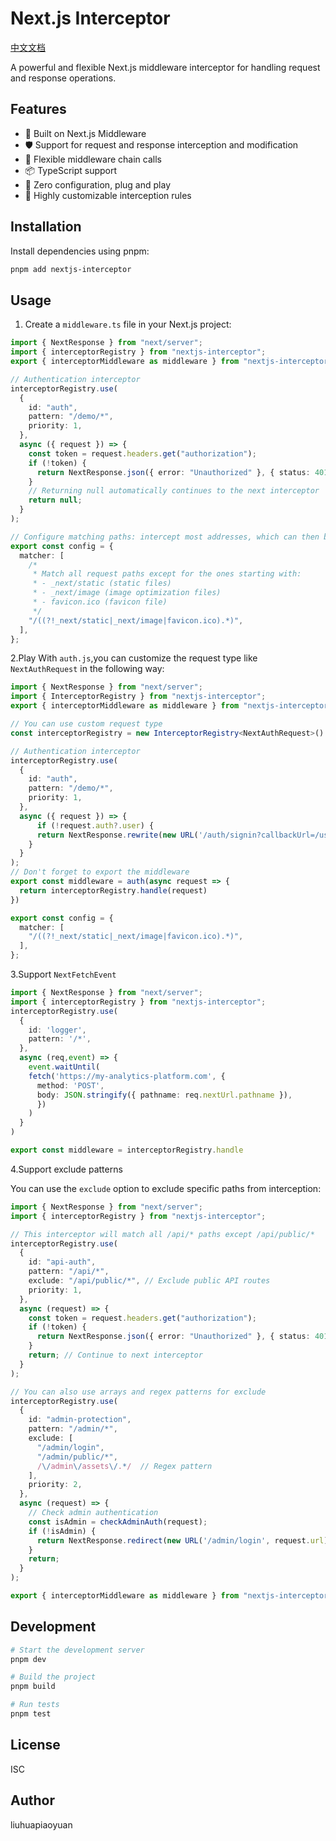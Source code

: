 # Next.js Interceptor

[中文文档](./README.ZH.md)

A powerful and flexible Next.js middleware interceptor for handling request and response operations.

## Features

- 🚀 Built on Next.js Middleware
- 🛡️ Support for request and response interception and modification
- 🔄 Flexible middleware chain calls
- 📦 TypeScript support
- 🎯 Zero configuration, plug and play
- 🔧 Highly customizable interception rules

## Installation

Install dependencies using pnpm:

```bash
pnpm add nextjs-interceptor
```

## Usage

1. Create a `middleware.ts` file in your Next.js project:

```typescript
import { NextResponse } from "next/server";
import { interceptorRegistry } from "nextjs-interceptor";
export { interceptorMiddleware as middleware } from "nextjs-interceptor";

// Authentication interceptor
interceptorRegistry.use(
  {
    id: "auth",
    pattern: "/demo/*",
    priority: 1,
  },
  async ({ request }) => { 
    const token = request.headers.get("authorization");
    if (!token) {
      return NextResponse.json({ error: "Unauthorized" }, { status: 401 });
    }
    // Returning null automatically continues to the next interceptor
    return null;
  }
);

// Configure matching paths: intercept most addresses, which can then be handed over to InterceptorRegistry for processing
export const config = {
  matcher: [
    /*
     * Match all request paths except for the ones starting with:
     * - _next/static (static files)
     * - _next/image (image optimization files)
     * - favicon.ico (favicon file)
     */
    "/((?!_next/static|_next/image|favicon.ico).*)",
  ],
};

```

2.Play With `auth.js`,you can customize the request type like `NextAuthRequest` in the following way:

```typescript
import { NextResponse } from "next/server";
import { InterceptorRegistry } from "nextjs-interceptor";
export { interceptorMiddleware as middleware } from "nextjs-interceptor";

// You can use custom request type
const interceptorRegistry = new InterceptorRegistry<NextAuthRequest>()

// Authentication interceptor
interceptorRegistry.use(
  {
    id: "auth",
    pattern: "/demo/*",
    priority: 1,
  },
  async ({ request }) => { 
      if (!request.auth?.user) {
      return NextResponse.rewrite(new URL('/auth/signin?callbackUrl=/user', request.url))
    }
  }
);
// Don't forget to export the middleware
export const middleware = auth(async request => {
  return interceptorRegistry.handle(request)
})

export const config = {
  matcher: [ 
    "/((?!_next/static|_next/image|favicon.ico).*)",
  ],
};

```

3.Support `NextFetchEvent`

```typescript
import { NextResponse } from "next/server";
import { interceptorRegistry } from "nextjs-interceptor";
interceptorRegistry.use(
  {
    id: 'logger',
    pattern: '/*',
  },
  async (req,event) => {
    event.waitUntil(
    fetch('https://my-analytics-platform.com', {
      method: 'POST',
      body: JSON.stringify({ pathname: req.nextUrl.pathname }),
      })
    )
  }
)

export const middleware = interceptorRegistry.handle
```

4.Support exclude patterns

You can use the `exclude` option to exclude specific paths from interception:

```typescript
import { NextResponse } from "next/server";
import { interceptorRegistry } from "nextjs-interceptor";

// This interceptor will match all /api/* paths except /api/public/*
interceptorRegistry.use(
  {
    id: "api-auth",
    pattern: "/api/*",
    exclude: "/api/public/*", // Exclude public API routes
    priority: 1,
  },
  async (request) => {
    const token = request.headers.get("authorization");
    if (!token) {
      return NextResponse.json({ error: "Unauthorized" }, { status: 401 });
    }
    return; // Continue to next interceptor
  }
);

// You can also use arrays and regex patterns for exclude
interceptorRegistry.use(
  {
    id: "admin-protection",
    pattern: "/admin/*",
    exclude: [
      "/admin/login",
      "/admin/public/*",
      /\/admin\/assets\/.*/  // Regex pattern
    ],
    priority: 2,
  },
  async (request) => {
    // Check admin authentication
    const isAdmin = checkAdminAuth(request);
    if (!isAdmin) {
      return NextResponse.redirect(new URL('/admin/login', request.url));
    }
    return;
  }
);

export { interceptorMiddleware as middleware } from "nextjs-interceptor";
```

## Development

```bash
# Start the development server
pnpm dev

# Build the project
pnpm build

# Run tests
pnpm test
```

## License

ISC

## Author

liuhuapiaoyuan
